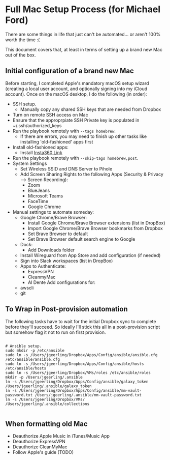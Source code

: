 # Full Mac Setup Process (for Michael Ford)

There are some things in life that just can't be automated... or aren't 100% worth the time :(

This document covers that, at least in terms of setting up a brand new Mac out of the box.

## Initial configuration of a brand new Mac

Before starting, I completed Apple's mandatory macOS setup wizard (creating a local user account, and optionally signing into my iCloud account). Once on the macOS desktop, I do the following (in order):

  - SSH setup.
    - Manually copy any shared SSH keys that are needed from Dropbox
  - Turn on remote SSH access on Mac
  - Ensure that the approprpiate SSH Private key is populated in ~/.ssh/authorized_keys
  - Run the playbook remotely with `--tags homebrew`.
    - If there are errors, you may need to finish up other tasks like installing 'old-fashioned' apps first
  - Install old-fashioned apps:
    - Install [Insta360 Link](https://www.insta360.com/download/insta360-link)
  - Run the playbook remotely with `--skip-tags homebrew,post`.
  - System Settings
    - Set Wireless SSID and DNS Server to Pihole
    - Add Screen Sharing Rights to the following Apps (Security & Privacy --> Screen Recording):
      - Zoom
      - BlueJeans
      - Microsoft Teams
      - FaceTime
      - Google Chrome
  - Manual settings to automate someday:
    - Google Chrome/Brave Browser:
      - Install Google Chrome/Brave Browser extensions (list in DropBox)
      - Import Google Chrome/Brave Browser bookmarks from Dropbox
      - Set Brave Browser to default
      - Set Brave Browser default search engine to Google
    - Dock:
      - Add Downloads folder
    - Install Wireguard from App Store and add configuration (if needed)
    - Sign into Slack workspaces (list in DropBox)
    - Apps to Authenticate:
      - ExpressVPN
      - CleanmyMac
      - Al Dente
    Add configurations for:
     - awscli
     - git


## To Wrap in Post-provision automation

The following tasks have to wait for the initial Dropbox sync to complete before they'll succeed. So ideally I'll stick this all in a post-provision script but somehow flag it not to run on first provision.

```

# Ansible setup.
sudo mkdir -p /etc/ansible
sudo ln -s /Users/jgeerling/Dropbox/Apps/Config/ansible/ansible.cfg /etc/ansible/ansible.cfg
sudo ln -s /Users/jgeerling/Dropbox/Apps/Config/ansible/hosts /etc/ansible/hosts
sudo ln -s /Users/jgeerling/Dropbox/VMs/roles /etc/ansible/roles
mkdir -p /Users/jgeerling/.ansible
ln -s /Users/jgeerling/Dropbox/Apps/Config/ansible/galaxy_token /Users/jgeerling/.ansible/galaxy_token
ln -s /Users/jgeerling/Dropbox/Apps/Config/ansible/mm-vault-password.txt /Users/jgeerling/.ansible/mm-vault-password.txt
ln -s /Users/jgeerling/Dropbox/VMs/ /Users/jgeerling/.ansible/collections


```

## When formatting old Mac
  - Deauthorize Apple Music in iTunes/Music App
  - Deauthorize ExpressVPN
  - Deauthorize CleanMyMac
  - Follow Apple's guide (TODO)
